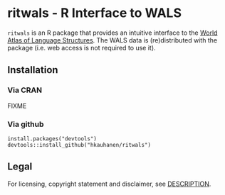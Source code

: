 # ritwals - R Interface to WALS

`ritwals` is an R package that provides an intuitive interface to the [World Atlas of Language Structures](http://wals.info). The WALS data is (re)distributed with the package (i.e. web access is not required to use it).


## Installation

### Via CRAN

FIXME

### Via github

```{r}
install.packages("devtools")
devtools::install_github("hkauhanen/ritwals")
```

## Legal

For licensing, copyright statement and disclaimer, see [DESCRIPTION](https://github.com/hkauhanen/ritwals/blob/master/DESCRIPTION).
